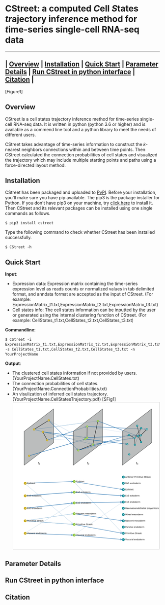 # CStreet: a computed *C*ell *S*tates *tr*ajectory inf*e*r*e*nce method for *t*ime-series single-cell RNA-seq data

---
|  [Overview](#overview)  |  [Installation](#installation)  |  [Quick Start](#quick-start)  |  [Parameter Details](#parameter-details)  |  [Run CStreet in python interface](#run-cstreet-in-python-interface)  |  [Citation](#citation)  |
---

[Figure1]

## Overview
CStreet is a cell states trajectory inference method for time-series single-cell RNA-seq data. It is written in python (python 3.6 or higher) and is available as a commend line tool and a python library to meet the needs of different users.



CStreet takes advantage of time-series information to construct the *k*-nearest neighbors connections within and between time points. Then CStreet calculated the connection probabilities of cell states and visualized the trajectory which may include multiple starting points and paths using a force-directed layout method. 

## Installation
CStreet has been packaged and uploaded to [PyPI](https://pypi.org). Before your installation, you'll make sure you have pip available. The pip3 is the package installer for Python. If you don't have pip3 on your machine, try [click here](https://pip.pypa.io/en/stable/) to install it. Then CStreet and its relevant packages can be installed using one single commands as follows.

   ```shell
   $ pip3 install cstreet 
   ```


Type the following command to check whether CStreet has been installed successfully.

   ```shell
   $ CStreet -h
   ```

## Quick Start
**Input**: 
   - Expression data: Expression matrix containing the time-series expression level as reads counts or normalized values in tab delimited format, and anndata format are accepted as the input of CStreet. (For example: ExpressionMatrix_t1.txt,ExpressionMatrix_t2.txt,ExpressionMatrix_t3.txt)
   - Cell states info: The cell states information can be inputted by the user or generated using the internal clustering function of CStreet. (For example: CellStates_t1.txt,CellStates_t2.txt,CellStates_t3.txt)

**Commandline**:
   ```shell
   $ CStreet -i ExpressionMatrix_t1.txt,ExpressionMatrix_t2.txt,ExpressionMatrix_t3.txt -s CellStates_t1.txt,CellStates_t2.txt,CellStates_t3.txt -n YourProjectName
   ```
   
**Output**: 
   - The clustered cell states information if not provided by users. (YourProjectName.CellStates.txt)
   - The connection probabilities of cell states. (YourProjectName.ConnectionProbabilities.txt)
   - An visulization of inferred cell states trajectory. (YourProjectName.CellStatesTrajectory.pdf)
   [SFig1]
   ![results.png](https://github.com/yw-Hua/MarkdownPicture/blob/master/CStreet/results2.png?raw=true)

## Parameter Details

## Run CStreet in python interface

## Citation
   > 
